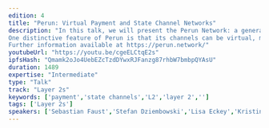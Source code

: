 ```yaml
---
edition: 4
title: "Perun: Virtual Payment and State Channel Networks"
description: "In this talk, we will present the Perun Network: a general framework of 2nd layer protocols supporting off-chain payments and arbitrary smart contract off-chain execution. Perun allows its users to execute contracts off-chain via complex state channel networks possibly involving many intermediaries over which contract execution can be routed.  
One distinctive feature of Perun is that its channels can be virtual, meaning that once a virtual channel is established transactions can be executed even without involvement of the intermediaries. This enables nearly real-time transaction execution with minimal latency at negligible costs. Moreover, privacy of transactions is significantly improved. An additional property of Perun is that its security is backed up by formal proofs using state-of-the-art scientific methods from cryptographic research. Besides presenting the main conceptual ideas of our system, we will outline some of the the major scientific challenges that need to be addressed when designing secure and efficient 2nd layer protocols.
Further information available at https://perun.network/"
youtubeUrl: "https://youtu.be/cgeELCtqE2s"
ipfsHash: "Qmamk2oJo4UebEZcTzdDYwxRJFanzg87rhbW7bmbpQYAsU"
duration: 1489
expertise: "Intermediate"
type: "Talk"
track: "Layer 2s"
keywords: ['payment','state channels','L2','layer 2','']
tags: ['Layer 2s']
speakers: ['Sebastian Faust','Stefan Dziembowski','Lisa Eckey','Kristina Hostakova']
---
```

